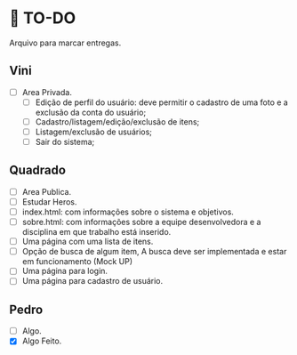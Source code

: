 # :scroll: TO-DO
Arquivo para marcar entregas.
## Vini
- [ ] Area Privada.
  - [ ] Edição de perfil do usuário: deve permitir o cadastro de uma foto e a exclusão da conta do usuário;
  - [ ] Cadastro/listagem/edição/exclusão de itens;
  - [ ] Listagem/exclusão de usuários;
  - [ ] Sair do sistema;
 
## Quadrado
- [ ] Area Publica.
- [ ] Estudar Heros.
- [ ] index.html: com informações sobre o sistema e objetivos.
- [ ] sobre.html: com informações sobre a equipe desenvolvedora e a disciplina em que trabalho está inserido.
- [ ] Uma página com uma lista de itens.
- [ ] Opção de busca de algum item, A busca deve ser implementada e estar em funcionamento (Mock UP)
- [ ] Uma página para login.
- [ ] Uma página para cadastro de usuário.

## Pedro
- [ ] Algo.
- [X] Algo Feito.
